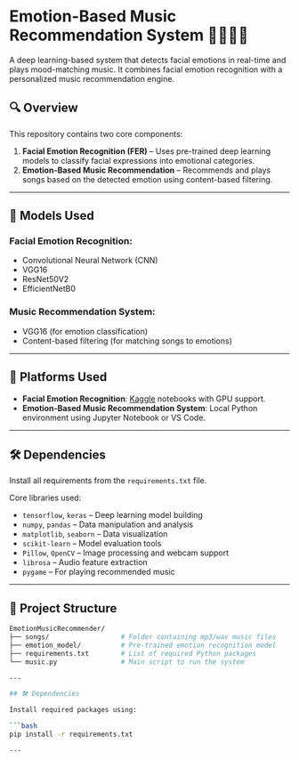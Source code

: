 # Emotion-Based Music Recommendation System 🎵😄😐😢

A deep learning-based system that detects facial emotions in real-time and plays mood-matching music. It combines facial emotion recognition with a personalized music recommendation engine.

## 🔍 Overview

This repository contains two core components:

1. **Facial Emotion Recognition (FER)** – Uses pre-trained deep learning models to classify facial expressions into emotional categories.
2. **Emotion-Based Music Recommendation** – Recommends and plays songs based on the detected emotion using content-based filtering.

---

## 📌 Models Used

### Facial Emotion Recognition:
- Convolutional Neural Network (CNN)
- VGG16
- ResNet50V2
- EfficientNetB0

### Music Recommendation System:
- VGG16 (for emotion classification)
- Content-based filtering (for matching songs to emotions)

---

## 🧠 Platforms Used

- **Facial Emotion Recognition**: [Kaggle](https://www.kaggle.com/) notebooks with GPU support.
- **Emotion-Based Music Recommendation System**: Local Python environment using Jupyter Notebook or VS Code.

---

## 🛠️ Dependencies

Install all requirements from the `requirements.txt` file.

Core libraries used:

- `tensorflow`, `keras` – Deep learning model building
- `numpy`, `pandas` – Data manipulation and analysis
- `matplotlib`, `seaborn` – Data visualization
- `scikit-learn` – Model evaluation tools
- `Pillow`, `OpenCV` – Image processing and webcam support
- `librosa` – Audio feature extraction
- `pygame` – For playing recommended music

---

## 📁 Project Structure

```bash
EmotionMusicRecommender/
├── songs/                  # Folder containing mp3/wav music files
├── emotion_model/          # Pre-trained emotion recognition model
├── requirements.txt        # List of required Python packages
└── music.py                # Main script to run the system

---

## 🛠️ Dependencies

Install required packages using:

```bash
pip install -r requirements.txt

---
